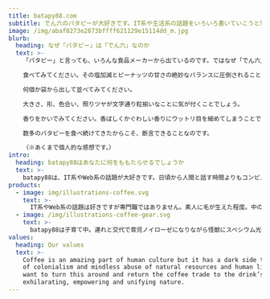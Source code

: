 ```yaml
---
title: batapy88.com
subtitle: でん六のバタピーが大好きです。IT系や生活系の話題をいろいろ書いていこうと思います。
image: /img/abaf8273e2873bffff621129e15114dd_m.jpg
blurb:
  heading: なぜ「バタピー」は「でん六」なのか
  text: >-
    「バタピー」と言っても、いろんな食品メーカーから出ているのです。ではなぜ「でん六」なのか？！それは「品質（Quality）が他のものとはぜんぜん違う！！」からです。

    食べてみてください。その塩加減とピーナッツの甘さの絶妙なバランスに圧倒されることでしょう。

    何個か袋から出して並べてみてください。

    大きさ、形、色合い、照りツヤが文字通り粒揃いなことに気が付くことでしょう。

    香りをかいでみてください。香ばしくかぐわしい香りにウットリ目を細めてしまうことでしょう。

    数多のバタピーを食べ続けてきたからこそ、断言できることなのです。

    （※あくまで個人的な感想です。）
intro:
  heading: batapy88はあなたに何をももたらせるでしょうか
  text: >-
    batapy88は、IT系やWeb系の話題が大好きです。日頃から人間と話す時間よりもコンピューターと会話し見つめあっている時間のほうが圧倒的に長いでしょう。一方で、batapy88は愛する家族に囲まれて暮らす幸せ者でもあります。家族と共にbatapy88も成長し続けているのです。だから、あなたにもその両方で巡り合った発見や驚き、ときには苦難について、あふれんばかりの感情を共有したいと思っているのです。
products:
  - image: img/illustrations-coffee.svg
    text: >-
      IT系やWeb系の話題は好きですが専門職ではありません。素人に毛が生えた程度。中の下。Google先生に先人たちの教えを乞う毎日。Windows、Ubuntu、GitHub、Python、npm、Chrome、EmEditorが好き。いつか専門職になりた～い。
  - image: /img/illustrations-coffee-gear.svg
    text: >-
      batapy88は子育て中。連れと交代で育児ノイローゼになりながら怪獣にスペシウム光線を浴びせられる毎日。ときどきホントにしんどい。でも怪獣が天使と錯覚するたびに復活してなんとか持ちこたえる。
values:
  heading: Our values
  text: >-
    Coffee is an amazing part of human culture but it has a dark side too – one
    of colonialism and mindless abuse of natural resources and human lives. We
    want to turn this around and return the coffee trade to the drink’s
    exhilarating, empowering and unifying nature.
---
```


